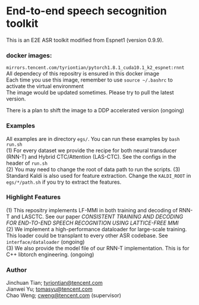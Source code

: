 # End-to-end speech secognition toolkit
This is an E2E ASR toolkit modified from Espnet1 (version 0.9.9).   

### docker images:
`mirrors.tencent.com/tyriontian/pytorch1.8.1_cuda10.1_k2_espnet:rnnt`  
All dependecy of this repositry is ensured in this docker image  
Each time you use this image, remember to use `source ~/.bashrc` to activate the virtual environment  
The image would be updated sometimes. Please try to pull the latest version.  

There is a plan to shift the image to a DDP accelerated version (ongoing)  

### Examples
All examples are in directory `egs/`. You can run these examples by `bash run.sh`  
(1) For every dataset we provide the recipe for both neural transducer (RNN-T) and Hybrid CTC/Attention (LAS-CTC). See the configs in the header of `run.sh`  
(2) You may need to change the root of data path to run the scripts. 
(3) Standard Kaldi is also used for feature extraction. Change the `KALDI_ROOT` in `egs/*/path.sh` if you try to extract the features.  

### Highlight Features
(1) This repositry implements LF-MMI in both training and decoding of RNN-T and LASCTC. See our paper *CONSISTENT TRAINING AND DECODING FOR END-TO-END SPEECH RECOGNITION USING LATTICE-FREE MMI*  
(2) We implement a high-performance dataloader for large-scale training. This loader could be transplant to every other ASR codebase. See `interface/dataloader` (ongoing)   
(3) We also provide the model file of our RNN-T implementation. This is for C++ libtorch engineering. (ongoing)  

### Author
Jinchuan Tian; tyriontian@tencent.com  
Jianwei Yu; tomasyu@tencent.com  
Chao Weng; cweng@tencent.com (supervisor)  
